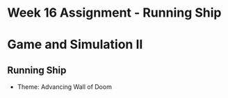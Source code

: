 # Week 16 Assignment - Running Ship
# Game and Simulation II

## Running Ship
* Theme: Advancing Wall of Doom